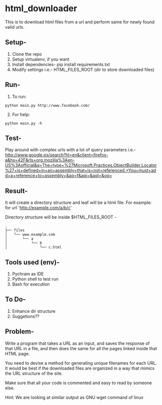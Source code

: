 # html_downloader

This is to download html files from a url and perform same for newly found valid urls.

## Setup-
1. Clone the repo
2. Setup virtualenv, if you want 
3. Install dependencies- pip install requirements.txt
4. Modify settings i.e.- HTML_FILES_ROOT (dir to store downloaded files)

## Run-
1. To run:
```{r, engine='bash', Run downloader}
python main.py http://www.facebook.com/
```

2. For help:
```{r, engine='bash', Run downloader}
python main.py -h
```
## Test- 
Play around with complex urls with a lot of query parameters i.e.- 
http://www.google.ps/search?hl=en&client=firefox-a&hs=42F&rls=org.mozilla%3Aen-US%3Aofficial&q=The+type+%27Microsoft.Practices.ObjectBuilder.Locator%27+is+defined+in+an+assembly+that+is+not+referenced.+You+must+add+a+reference+to+assembly+&aq=f&aqi=&aql=&oq=

## Result-
It will create a directory structure and leaf will be a html file.
For example: for url 'http://example.com/a/b/c'

Directory structure will be inside $HTML_FILES_ROOT -

```{r, engine='bash', Run dir_structure}
.
├── files
│   └── www.example.com
│       └── a
│           └── b
│               └── c.html
```
## Tools used (env)-
1. Pychram as IDE
2. Python shell to test run
3. Bash for execution 

## To Do-
1. Enhance dir structure
2. Suggetions??

## Problem- 
Write a program that takes a URL as an input, and saves the response of that URL in a file, and then does the same for all the pages linked inside that HTML page. 

You need to devise a method for generating unique filenames for each URL. 
It would be best if the downloaded files are organized in a way that mimics the URL structure of the site.

Make sure that all your code is commented and easy to read by someone else.

Hint: We are looking at similar output as GNU wget command of linux
